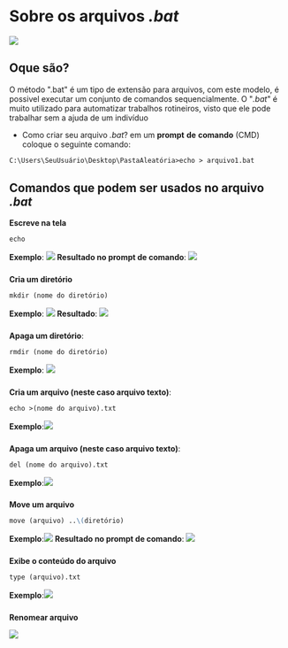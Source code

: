 # Sobre os arquivos _.bat_
![](https://media.tenor.com/qOWI5vUsrSIAAAAM/batman-hmmm.gif)
## Oque são?
 O método ".bat" é um tipo de extensão para arquivos, com este modelo, é possivel executar um conjunto de comandos sequencialmente. O "_.bat_" é muito utilizado para automatizar trabalhos rotineiros, visto que ele pode trabalhar sem a ajuda de um indivíduo
- Como criar seu arquivo _.bat_?
em um __prompt__ __de__ __comando__ (CMD) coloque o seguinte comando:
```markdown
C:\Users\SeuUsuário\Desktop\PastaAleatória>echo > arquivo1.bat   
```
## Comandos que podem ser usados no arquivo _.bat_
__Escreve na tela__
```markdown
echo
```
__Exemplo__: 
![](https://media.discordapp.net/attachments/1193247323413823558/1339343734613082132/image.png?ex=67ae608e&is=67ad0f0e&hm=532107ce9894cddcafe30df2f308487a1e9218e922612b34de19bbe02c9f739f&=&format=webp&quality=lossless)
__Resultado no prompt de comando__:
![](https://media.discordapp.net/attachments/850755386549338122/1339344204404621333/image.png?ex=67ae60fe&is=67ad0f7e&hm=9298c92cb3a0def6c26b5beb3f266add2e599b43f6856cdc720de6b709e8dcbc&=&format=webp&quality=lossless)

### 
__Cria um diretório__
```markdown
mkdir (nome do diretório)
```
__Exemplo__: 
![](https://media.discordapp.net/attachments/850755386549338122/1339345319623921754/image.png?ex=67ae6208&is=67ad1088&hm=b65cbd551e212d7c45610bdeb795473c42a70a686ea7bf161a947614d18646ec&=&format=webp&quality=lossless)
__Resultado__: 
![](https://media.discordapp.net/attachments/850755386549338122/1339345883208093717/image.png?ex=67ae628e&is=67ad110e&hm=c176cc871d7ce46a6558cf748ea1e5fed0c703c83b8de8b33b4c92d79e92154a&=&format=webp&quality=lossless)

### 
__Apaga um diretório__:
```markdown
rmdir (nome do diretório)
```
__Exemplo__: ![](https://media.discordapp.net/attachments/850755386549338122/1339348929459785859/image.png?ex=67ae6564&is=67ad13e4&hm=a516f8ff995af84f8ae03d10b80a26997c9ecf2b3bc295201ca70c7eec31dde2&=&format=webp&quality=lossless)

### 
__Cria um arquivo (neste caso arquivo texto)__: 
```markdown
echo >(nome do arquivo).txt
```
__Exemplo__:![](https://media.discordapp.net/attachments/850755386549338122/1339351034505461900/image.png?ex=67ae675a&is=67ad15da&hm=08625faa305e30b8248bb6dac966570a2fd5d5b672e9e9c3682f2516d309e3c3&=&format=webp&quality=lossless)
### 
__Apaga um arquivo (neste caso arquivo texto)__: 
```markdown
del (nome do arquivo).txt
```
__Exemplo__:![](https://media.discordapp.net/attachments/850755386549338122/1339355715294199878/image.png?ex=67ae6bb6&is=67ad1a36&hm=9cc7288628947b156107fd47fd5ec0b3d449695a84a8c8df85fc137e3832b2c6&=&format=webp&quality=lossless)
### 
__Move um arquivo__
```markdown
move (arquivo) ..\(diretório)
```
__Exemplo__:![](https://media.discordapp.net/attachments/850755386549338122/1339356028160180296/image.png?ex=67ae6c01&is=67ad1a81&hm=83bcf0b85e44b41ea073d63242232f04adf4dcff6ba72a959346dcbfdeb7e7bf&=&format=webp&quality=lossless)
__Resultado no prompt de comando__: ![](https://media.discordapp.net/attachments/850755386549338122/1339356656995401822/image.png?ex=67ae6c97&is=67ad1b17&hm=18c0c750c9608bf10e03383a94fcd6f90f13dc52e155842c4b06b7e11d50e897&=&format=webp&quality=lossless)
### 
__Exibe o conteúdo do arquivo__
```markdown
type (arquivo).txt
```
__Exemplo__:![](https://media.discordapp.net/attachments/850755386549338122/1339357193568387113/image.png?ex=67ae6d17&is=67ad1b97&hm=7b19b1fc121809cbc1b6f461c4f42cfd1cca07cb98011b3bdb29ea337859dc6a&=&format=webp&quality=lossless)
### 
__Renomear arquivo__

![](https://media.discordapp.net/attachments/850755386549338122/1339358281092567131/image.png?ex=67ae6e1a&is=67ad1c9a&hm=c164c64352aa352ec566bc6b6bce20969e4a9b49dc75ded0e9c2c52cc336d694&=&format=webp&quality=lossless)
